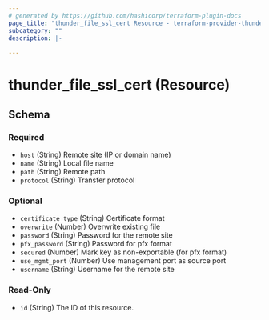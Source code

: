 ```yaml
---
# generated by https://github.com/hashicorp/terraform-plugin-docs
page_title: "thunder_file_ssl_cert Resource - terraform-provider-thunder"
subcategory: ""
description: |-
  
---
```


# thunder_file_ssl_cert (Resource)





<!-- schema generated by tfplugindocs -->
## Schema

### Required

- `host` (String) Remote site (IP or domain name)
- `name` (String) Local file name
- `path` (String) Remote path
- `protocol` (String) Transfer protocol

### Optional

- `certificate_type` (String) Certificate format
- `overwrite` (Number) Overwrite existing file
- `password` (String) Password for the remote site
- `pfx_password` (String) Password for pfx format
- `secured` (Number) Mark key as non-exportable (for pfx format)
- `use_mgmt_port` (Number) Use management port as source port
- `username` (String) Username for the remote site

### Read-Only

- `id` (String) The ID of this resource.


